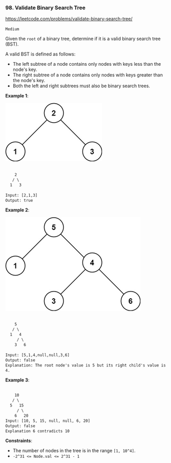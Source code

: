 ### 98. Validate Binary Search Tree

https://leetcode.com/problems/validate-binary-search-tree/

`Medium`

Given the `root` of a binary tree, determine if it is a valid binary search tree (BST).

A valid BST is defined as follows:

* The left subtree of a node contains only nodes with keys less than the node's key.
* The right subtree of a node contains only nodes with keys greater than the node's key.
* Both the left and right subtrees must also be binary search trees.

**Example 1**:

![tree1](tree1.jpg)
```

    2
   / \
  1   3

Input: [2,1,3]
Output: true
```

**Example 2**:

![tree2](tree2.jpg)

```

    5
   / \
  1   4
     / \
    3   6

Input: [5,1,4,null,null,3,6]
Output: false
Explanation: The root node's value is 5 but its right child's value is 4.
```

**Example 3**:
```

    10
   / \
  5   15
     / \
    6   20
Input: [10, 5, 15, null, null, 6, 20]
Output: false
Explanation 6 contradicts 10
```

**Constraints**:

* The number of nodes in the tree is in the range `[1, 10^4]`.
* `-2^31 <= Node.val <= 2^31 - 1`